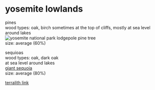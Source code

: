
# yosemite lowlands
  
pines  
wood types: oak, birch
sometimes at the top of cliffs, mostly at sea level around lakes  
![yosemite national park lodgepole pine tree](https://www.oceanlight.com/stock-photo/lodgepole-pine-tree-photo-07044-717349.jpg)  
size: average (60%)  

sequioas  
wood types: oak, dark oak  
at sea level around lakes  
[giant sequoia](https://en.wikipedia.org/wiki/Sequoiadendron_giganteum)  
size: average (80%)  

[terralith link](https://stardustlabs.miraheze.org/wiki/Yosemite_lowlands)